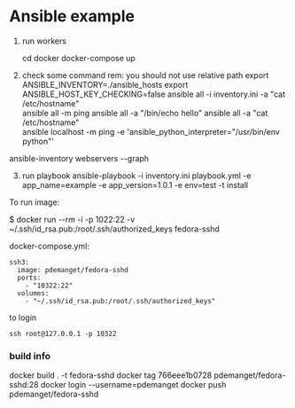 Ansible example
===============

1. run workers

    cd docker
    docker-compose up
    
2. check some command
rem: you should not use relative path
export ANSIBLE_INVENTORY=./ansible_hosts
export ANSIBLE_HOST_KEY_CHECKING=false
 ansible all -i inventory.ini -a "cat /etc/hostname"  
ansible all -m ping 
ansible all -a "/bin/echo hello"
ansible all -a "cat /etc/hostname"  
ansible localhost -m ping -e 'ansible_python_interpreter="/usr/bin/env python"'

ansible-inventory webservers   --graph 

 
 
3. run playbook
ansible-playbook -i inventory.ini playbook.yml -e app_name=example -e app_version=1.0.1 -e env=test -t install

To run image:

 $  docker run --rm -i -p 1022:22 -v ~/.ssh/id_rsa.pub:/root/.ssh/authorized_keys fedora-sshd 

docker-compose.yml: 

    ssh3:
      image: pdemanget/fedora-sshd
      ports:
        - "10322:22"
      volumes:
        - "~/.ssh/id_rsa.pub:/root/.ssh/authorized_keys"
        
to login

    ssh root@127.0.0.1 -p 10322


### build info
docker build . -t fedora-sshd
docker tag 766eee1b0728 pdemanget/fedora-sshd:28
docker login --username=pdemanget 
docker push pdemanget/fedora-sshd
